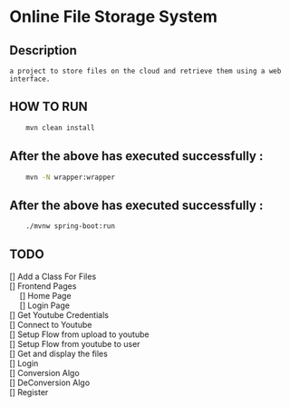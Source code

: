 ﻿# Online File Storage System
 
## Description
    a project to store files on the cloud and retrieve them using a web interface.

## HOW TO RUN
```bash
    mvn clean install
```
## After the above has executed successfully : 
```bash
    mvn -N wrapper:wrapper
```
## After the above has executed successfully : 
```bash
    ./mvnw spring-boot:run
```

## TODO
[] Add a Class For Files\
[] Frontend Pages\
&emsp; [] Home Page\
&emsp; [] Login Page\
[] Get Youtube Credentials\
[] Connect to Youtube\
[] Setup Flow from upload to youtube\
[] Setup Flow from youtube to user\
[] Get and display the files\
[] Login \
[] Conversion Algo\
[] DeConversion Algo\
[] Register
